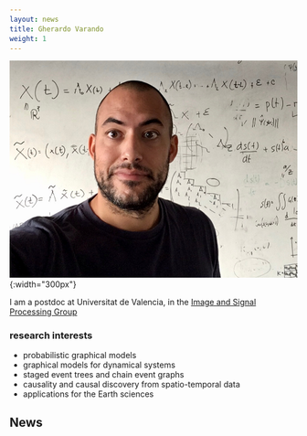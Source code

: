 ```yaml
---
layout: news
title: Gherardo Varando 
weight: 1
---
```


![](images/me.JPG){:width="300px"}

I am a postdoc at Universitat de Valencia, in the [Image and Signal Processing Group](https://www.isp.uv.es)

### research interests

- probabilistic graphical models
- graphical models for dynamical systems
- staged event trees and chain event graphs
- causality and causal discovery from spatio-temporal data
- applications for the Earth sciences

## News  
